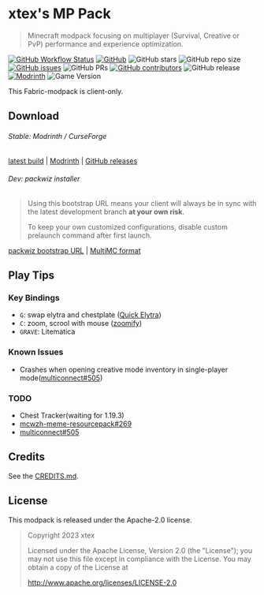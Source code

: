# xtex's MP Pack

> Minecraft modpack focusing on multiplayer (Survival, Creative or PvP) performance and experience optimization.

[![GitHub Workflow Status](https://img.shields.io/github/actions/workflow/status/xtexChooser/xtex-mp-pack/build.yml?style=flat-square)](https://github.com/xtexChooser/xtex-mp-pack/actions) [![GitHub](https://img.shields.io/github/license/xtexChooser/xtex-mp-pack?style=flat-square)](https://github.com/xtexChooser/xtex-mp-pack/blob/main/LICENSE) ![GitHub stars](https://img.shields.io/github/stars/xtexChooser/xtex-mp-pack?logo=github&style=flat-square) ![GitHub repo size](https://img.shields.io/github/repo-size/xtexChooser/xtex-mp-pack?style=flat-square) [![GitHub issues](https://img.shields.io/github/issues/xtexChooser/xtex-mp-pack?style=flat-square)](https://github.com/xtexChooser/xtex-mp-pack/issues) ![GitHub PRs](https://img.shields.io/github/issues-pr/xtexChooser/xtex-mp-pack?style=flat-square) [![GitHub contributors](https://img.shields.io/github/contributors/xtexChooser/xtex-mp-pack?style=flat-square)](https://github.com/xtexChooser/xtex-mp-pack/graphs/contributors) ![GitHub release](https://img.shields.io/github/v/release/xtexChooser/xtex-mp-pack?display_name=tag&include_prereleases&logo=github&style=flat-square) [![Modrinth](https://img.shields.io/badge/modrinth-download-green?style=flat-square)](https://modrinth.com/modpack/xtex-mp-pack) ![Game Version](https://img.shields.io/modrinth/game-versions/HsMwyVxf?style=flat-square)

This Fabric-modpack is client-only.

## Download

###### Stable: Modrinth / CurseForge

[latest build](https://nightly.link/xtexChooser/xtex-mp-pack/workflows/build/main) | [Modrinth](https://modrinth.com/modpack/xtex-mp-pack) | [GitHub releases](https://github.com/xtexChooser/xtex-mp-pack/releases)

###### Dev: packwiz installer

> Using this bootstrap URL means your client will always be in sync with the latest development branch **at your own risk**.
>
> To keep your own customized configurations, disable custom prelaunch command after first launch.

[packwiz bootstrap URL](https://raw.githubusercontent.com/xtexChooser/xtex-mp-pack/main/pack.toml) | [MultiMC format](https://anonfiles.com/Fbuer1S0y5/xtex_s_MP_Pack_-_MultiMC_zip)

## Play Tips

### Key Bindings

- `G`: swap elytra and chestplate ([Quick Elytra](https://modrinth.com/mod/quick-elytra))
- `C`: zoom, scrool with mouse ([zoomify](https://modrinth.com/mod/zoomify))
- `GRAVE`: Litematica

### Known Issues

- Crashes when opening creative mode inventory in single-player mode([multiconnect#505](https://github.com/Earthcomputer/multiconnect/issues/505))

### TODO

- Chest Tracker(waiting for 1.19.3)
- [mcwzh-meme-resourcepack#269](https://github.com/Teahouse-Studios/mcwzh-meme-resourcepack/issues/269)
- [multiconnect#505](https://github.com/Earthcomputer/multiconnect/issues/505)

## Credits

See the [CREDITS.md](https://github.com/xtexChooser/xtex-mp-pack/blob/main/CREDITS.md).

## License

This modpack is released under the Apache-2.0 license.

> Copyright 2023 xtex
>
> Licensed under the Apache License, Version 2.0 (the "License");
> you may not use this file except in compliance with the License.
> You may obtain a copy of the License at
>
>  http://www.apache.org/licenses/LICENSE-2.0
